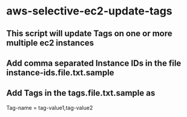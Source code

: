 # aws-selective-ec2-update-tags

## This script will update Tags on one or more multiple ec2 instances
## Add comma separated Instance IDs in the file instance-ids.file.txt.sample

## Add Tags in the tags.file.txt.sample as 
Tag-name = tag-value1,tag-value2
